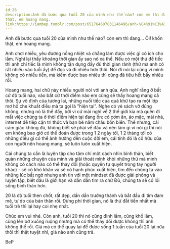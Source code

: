 ```yaml
---
id:26
description:Anh đã bước qua tuổi 20 của mình như thế nào? còn em thì đang... Ôi! khốn
thật, em hoang mang.
link:https://iambep.tumblr.com/post/651764607831146496/anh-%C4%91%C3%A3-b%C6%B0%E1%BB%9Bc-qua-tu%E1%BB%95i-20-c%E1%BB%A7a-m%C3%ACnh-nh%C6%B0-th%E1%BA%BF-n%C3%A0o-c%C3%B2n
---
```


Anh đã bước qua tuổi 20 của mình như thế nào? còn em thì đang... Ôi! khốn
thật, em hoang mang.

Anh chơi nhiều, yêu đương nồng nhiệt và chẳng làm được việc gì có ích cho
lắm. Nghĩ lại thấy khoảng thời gian ấy sao nó xa thế. Nếu có một thứ để
tiếc thì anh chỉ tiếc là mình không tận dụng đầy đủ thời gian rảnh (thứ
mà anh có rất nhiều vào tuổi ấy) để đọc và đi nhiều hơn thôi. Nói đi nói
lại cũng vì mình không có nhiều tiền, mà kiếm được bao nhiêu thì cũng đã
tiêu hết bấy nhiêu rồi.

Hoang mang, hai chữ này nhiều người nói với anh qúa. Anh nghĩ rằng ở bất
cứ độ tuổi nào, vào bất cứ thời điểm nào em cũng sẽ thấy hoang mang cả thôi.
Sự vô định của tương lai, những nuối tiếc của quá khứ tạo ra một lớp mơ
hồ che khuất điều mà ta gọi là "hiện tại". Nghe có vẻ sách vở đúng không,
nhưng nó là thế đấy, bởi vì cứ mải nghĩ về 2 thế giới kia mà quên đi mất
việc chúng ta ở thời điểm hiện tại đang ổn: có cơm ăn, áo mặc, mái nhà,
internet để tiếp cận tri thức và bạn bè năm châu bốn biển. Thế nhưng, cái
cảm giác không đủ, không biết sẽ phải về đầu và nên làm gì vì nói gì thì
nói em không bao giờ có thể đoán được trong 1 2 ngày tới, 1 2 tháng tới
có những điều gì có thể ảnh hưởng đến cuộc đời em, cái tính đó là cố hữu
của con người nên hoang mang, sẽ luôn luôn xuất hiện.

Cái chúng ta cần là luyện tập cho tâm chí một cách nhìn bình thản, biết
quản những chuyện của mình và giải thoát mình khỏi những thứ mà mình không
có cách nào có thể thay đổi (hoặc quyền tự quyết trong tay người khác) -
sẽ có khó khăn và sẽ có hạnh phúc xuất hiện, tìm đến chúng ta vào những
lúc bất ngờ nhưng anh tin với một mindset đã được giải phóng và luyện tập,
biết đâu là giới hạn và dần dần tìm ra chữ Đủ, chúng ta sẽ có lối sống bình
thản hơn.

20 là độ tuổi then chốt, rất đẹp, dần dần trưởng thành và bắt đầu đi tìm
đam mê, tự do của bản thân rồi. Đừng phí thời gian, nó là thứ đắt tiền nhất
mà tuổi trẻ thì lại hay coi nhẹ nhất.

Chúc em vui nhé. Còn anh, tuổi 20 thì nó cũng đỉnh lắm, cũng khổ lắm, cũng
lên bờ xuống ruộng nhưng mà có thể thay đổi được không thì anh không thể
rồi. Giá mà có thể quay lại để được sống 1 tuần của tuổi 20 lại nữa thôi
thì thật tuyệt nhỉ, giá nào anh cũng trả.

BeP